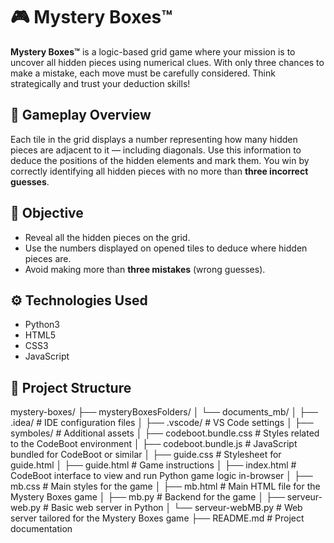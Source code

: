 # 🎮 Mystery Boxes™

**Mystery Boxes™** is a logic-based grid game where your mission is to uncover all hidden pieces using numerical clues. With only three chances to make a mistake, each move must be carefully considered. Think strategically and trust your deduction skills!

## 🧠 Gameplay Overview

Each tile in the grid displays a number representing how many hidden pieces are adjacent to it — including diagonals. Use this information to deduce the positions of the hidden elements and mark them. You win by correctly identifying all hidden pieces with no more than **three incorrect guesses**.

## 🎯 Objective

- Reveal all the hidden pieces on the grid.
- Use the numbers displayed on opened tiles to deduce where hidden pieces are.
- Avoid making more than **three mistakes** (wrong guesses).


## ⚙️ Technologies Used

- Python3
- HTML5  
- CSS3  
- JavaScript


## 📁 Project Structure

mystery-boxes/
├── mysteryBoxesFolders/
│   └── documents_mb/
│       ├── .idea/                  # IDE configuration files
│       ├── .vscode/                # VS Code settings
│       ├── symboles/               # Additional assets
│       ├── codeboot.bundle.css     # Styles related to the CodeBoot environment
│       ├── codeboot.bundle.js      # JavaScript bundled for CodeBoot or similar
│       ├── guide.css               # Stylesheet for guide.html
│       ├── guide.html              # Game instructions
│       ├── index.html              # CodeBoot interface to view and run Python game logic in-browser
│       ├── mb.css                  # Main styles for the game
│       ├── mb.html                 # Main HTML file for the Mystery Boxes game
│       ├── mb.py                   # Backend for the game
│       ├── serveur-web.py          # Basic web server in Python
│       └── serveur-webMB.py        # Web server tailored for the Mystery Boxes game
├── README.md                       # Project documentation

